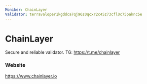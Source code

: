 ```yaml
---
Moniker: ChainLayer
Validator: terravaloper1kgddca7qj96z0qcxr2c45z73cfl0c75paknc5e
---
```


# ChainLayer

Secure and reliable validator. TG: https://t.me/chainlayer

### Website

https://www.chainlayer.io

